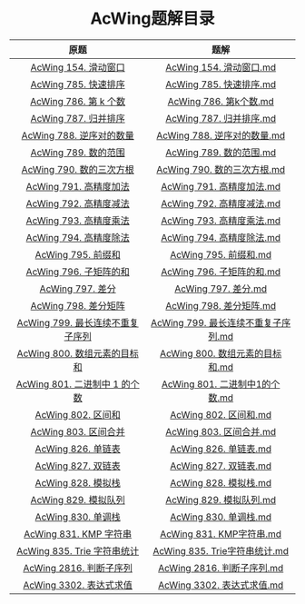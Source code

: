 
<div align="center">

# AcWing题解目录

| 原题 | 题解 |
| :---: | :---: |
| [AcWing 154. 滑动窗口](https://www.acwing.com/problem/content/156/) | [AcWing 154. 滑动窗口.md](<https://github.com/palp1tate/AcWing/blob/master/markdown/AcWing 154. 滑动窗口.md>) |
| [AcWing 785. 快速排序](https://www.acwing.com/problem/content/787/) | [AcWing 785. 快速排序.md](<https://github.com/palp1tate/AcWing/blob/master/markdown/AcWing 785. 快速排序.md>) |
| [AcWing 786. 第 k 个数](https://www.acwing.com/problem/content/788/) | [AcWing 786. 第k个数.md](<https://github.com/palp1tate/AcWing/blob/master/markdown/AcWing 786. 第k个数.md>) |
| [AcWing 787. 归并排序](https://www.acwing.com/problem/content/789/) | [AcWing 787. 归并排序.md](<https://github.com/palp1tate/AcWing/blob/master/markdown/AcWing 787. 归并排序.md>) |
| [AcWing 788. 逆序对的数量](https://www.acwing.com/problem/content/description/790/) | [AcWing 788. 逆序对的数量.md](<https://github.com/palp1tate/AcWing/blob/master/markdown/AcWing 788. 逆序对的数量.md>) |
| [AcWing 789. 数的范围](https://www.acwing.com/problem/content/791/) | [AcWing 789. 数的范围.md](<https://github.com/palp1tate/AcWing/blob/master/markdown/AcWing 789. 数的范围.md>) |
| [AcWing 790. 数的三次方根](https://www.acwing.com/problem/content/792/) | [AcWing 790. 数的三次方根.md](<https://github.com/palp1tate/AcWing/blob/master/markdown/AcWing 790. 数的三次方根.md>) |
| [AcWing 791. 高精度加法](https://www.acwing.com/problem/content/description/793/) | [AcWing 791. 高精度加法.md](<https://github.com/palp1tate/AcWing/blob/master/markdown/AcWing 791. 高精度加法.md>) |
| [AcWing 792. 高精度减法](https://www.acwing.com/problem/content/description/794/) | [AcWing 792. 高精度减法.md](<https://github.com/palp1tate/AcWing/blob/master/markdown/AcWing 792. 高精度减法.md>) |
| [AcWing 793. 高精度乘法](https://www.acwing.com/problem/content/description/795/) | [AcWing 793. 高精度乘法.md](<https://github.com/palp1tate/AcWing/blob/master/markdown/AcWing 793. 高精度乘法.md>) |
| [AcWing 794. 高精度除法](https://www.acwing.com/problem/content/796/) | [AcWing 794. 高精度除法.md](<https://github.com/palp1tate/AcWing/blob/master/markdown/AcWing 794. 高精度除法.md>) |
| [AcWing 795. 前缀和](https://www.acwing.com/problem/content/797/) | [AcWing 795. 前缀和.md](<https://github.com/palp1tate/AcWing/blob/master/markdown/AcWing 795. 前缀和.md>) |
| [AcWing 796. 子矩阵的和](https://www.acwing.com/problem/content/798/) | [AcWing 796. 子矩阵的和.md](<https://github.com/palp1tate/AcWing/blob/master/markdown/AcWing 796. 子矩阵的和.md>) |
| [AcWing 797. 差分](https://www.acwing.com/problem/content/799/) | [AcWing 797. 差分.md](<https://github.com/palp1tate/AcWing/blob/master/markdown/AcWing 797. 差分.md>) |
| [AcWing 798. 差分矩阵](https://www.acwing.com/problem/content/800/) | [AcWing 798. 差分矩阵.md](<https://github.com/palp1tate/AcWing/blob/master/markdown/AcWing 798. 差分矩阵.md>) |
| [AcWing 799. 最长连续不重复子序列](https://www.acwing.com/problem/content/801/) | [AcWing 799. 最长连续不重复子序列.md](<https://github.com/palp1tate/AcWing/blob/master/markdown/AcWing 799. 最长连续不重复子序列.md>) |
| [AcWing 800. 数组元素的目标和](https://www.acwing.com/problem/content/802/) | [AcWing 800. 数组元素的目标和.md](<https://github.com/palp1tate/AcWing/blob/master/markdown/AcWing 800. 数组元素的目标和.md>) |
| [AcWing 801. 二进制中 1 的个数](https://www.acwing.com/problem/content/803/) | [AcWing 801. 二进制中1的个数.md](<https://github.com/palp1tate/AcWing/blob/master/markdown/AcWing 801. 二进制中1的个数.md>) |
| [AcWing 802. 区间和](https://www.acwing.com/problem/content/804/) | [AcWing 802. 区间和.md](<https://github.com/palp1tate/AcWing/blob/master/markdown/AcWing 802. 区间和.md>) |
| [AcWing 803. 区间合并](https://www.acwing.com/problem/content/805/) | [AcWing 803. 区间合并.md](<https://github.com/palp1tate/AcWing/blob/master/markdown/AcWing 803. 区间合并.md>) |
| [AcWing 826. 单链表](https://www.acwing.com/problem/content/828/) | [AcWing 826. 单链表.md](<https://github.com/palp1tate/AcWing/blob/master/markdown/AcWing 826. 单链表.md>) |
| [AcWing 827. 双链表](https://www.acwing.com/problem/content/829/) | [AcWing 827. 双链表.md](<https://github.com/palp1tate/AcWing/blob/master/markdown/AcWing 827. 双链表.md>) |
| [AcWing 828. 模拟栈](https://www.acwing.com/problem/content/830/) | [AcWing 828. 模拟栈.md](<https://github.com/palp1tate/AcWing/blob/master/markdown/AcWing 828. 模拟栈.md>) |
| [AcWing 829. 模拟队列](https://www.acwing.com/problem/content/831/) | [AcWing 829. 模拟队列.md](<https://github.com/palp1tate/AcWing/blob/master/markdown/AcWing 829. 模拟队列.md>) |
| [AcWing 830. 单调栈](https://www.acwing.com/problem/content/832/) | [AcWing 830. 单调栈.md](<https://github.com/palp1tate/AcWing/blob/master/markdown/AcWing 830. 单调栈.md>) |
| [AcWing 831. KMP 字符串](https://www.acwing.com/problem/content/833/) | [AcWing 831. KMP字符串.md](<https://github.com/palp1tate/AcWing/blob/master/markdown/AcWing 831. KMP字符串.md>) |
| [AcWing 835. Trie 字符串统计](https://www.acwing.com/problem/content/837/) | [AcWing 835. Trie字符串统计.md](<https://github.com/palp1tate/AcWing/blob/master/markdown/AcWing 835. Trie字符串统计.md>) |
| [AcWing 2816. 判断子序列](https://www.acwing.com/problem/content/2818/) | [AcWing 2816. 判断子序列.md](<https://github.com/palp1tate/AcWing/blob/master/markdown/AcWing 2816. 判断子序列.md>) |
| [AcWing 3302. 表达式求值](https://www.acwing.com/problem/content/3305/) | [AcWing 3302. 表达式求值.md](<https://github.com/palp1tate/AcWing/blob/master/markdown/AcWing 3302. 表达式求值.md>) |
</div>